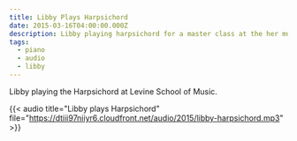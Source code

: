```yaml
---
title: Libby Plays Harpsichord
date: 2015-03-16T04:00:00.000Z
description: Libby playing harpsichord for a master class at the her music school
tags:
  - piano
  - audio
  - libby
---
```

Libby playing the Harpsichord at Levine School of Music.

{{< audio title="Libby plays Harpsichord" file="https://dtiii97niiyr6.cloudfront.net/audio/2015/libby-harpsichord.mp3" >}}
